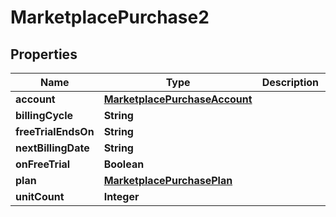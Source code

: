

# MarketplacePurchase2


## Properties

| Name | Type | Description | Notes |
|------------ | ------------- | ------------- | -------------|
|**account** | [**MarketplacePurchaseAccount**](MarketplacePurchaseAccount.md) |  |  |
|**billingCycle** | **String** |  |  |
|**freeTrialEndsOn** | **String** |  |  |
|**nextBillingDate** | **String** |  |  [optional] |
|**onFreeTrial** | **Boolean** |  |  |
|**plan** | [**MarketplacePurchasePlan**](MarketplacePurchasePlan.md) |  |  |
|**unitCount** | **Integer** |  |  |




